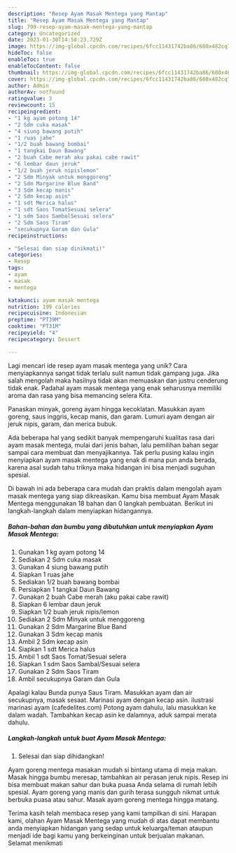 ```yaml
---
description: "Resep Ayam Masak Mentega yang Mantap"
title: "Resep Ayam Masak Mentega yang Mantap"
slug: 799-resep-ayam-masak-mentega-yang-mantap
category: Uncategorized
date: 2023-01-30T14:58:23.729Z
image: https://img-global.cpcdn.com/recipes/6fcc11431742ba86/680x482cq70/ayam-masak-mentega-foto-resep-utama.jpg
hideToc: false
enableToc: true
enableTocContent: false
thumbnail: https://img-global.cpcdn.com/recipes/6fcc11431742ba86/680x482cq70/ayam-masak-mentega-foto-resep-utama.jpg
cover: https://img-global.cpcdn.com/recipes/6fcc11431742ba86/680x482cq70/ayam-masak-mentega-foto-resep-utama.jpg
author: Admin
authorAv: notfound
ratingvalue: 3
reviewcount: 15
recipeingredient:
- "1 kg ayam potong 14"
- "2 Sdm cuka masak"
- "4 siung bawang putih"
- "1 ruas jahe"
- "1/2 buah bawang bombai"
- "1 tangkai Daun Bawang"
- "2 buah Cabe merah aku pakai cabe rawit"
- "6 lembar daun jeruk"
- "1/2 buah jeruk nipislemon"
- "2 Sdm Minyak untuk menggoreng"
- "2 Sdm Margarine Blue Band"
- "3 Sdm kecap manis"
- "2 Sdm kecap asin"
- "1 sdt Merica halus"
- "1 sdt Saos TomatSesuai selera"
- "1 sdm Saos SambalSesuai selera"
- "2 Sdm Saos Tiram"
- "secukupnya Garam dan Gula"
recipeinstructions:

- "Selesai dan siap dinikmati!"
categories:
- Resep
tags:
- ayam
- masak
- mentega

katakunci: ayam masak mentega 
nutrition: 199 calories
recipecuisine: Indonesian
preptime: "PT39M"
cooktime: "PT31M"
recipeyield: "4"
recipecategory: Dessert

---
```





Lagi mencari ide resep ayam masak mentega yang unik? Cara menyiapkannya sangat tidak terlalu sulit namun tidak gampang juga. Jika salah mengolah maka hasilnya tidak akan memuaskan dan justru cenderung tidak enak. Padahal ayam masak mentega yang enak seharusnya memiliki aroma dan rasa yang bisa memancing selera Kita.





Panaskan minyak, goreng ayam hingga kecoklatan. Masukkan ayam goreng, saus inggris, kecap manis, dan garam. Lumuri ayam dengan air jeruk nipis, garam, dan merica bubuk.

Ada beberapa hal yang sedikit banyak mempengaruhi kualitas rasa dari ayam masak mentega, mulai dari jenis bahan, lalu pemilihan bahan segar sampai cara membuat dan menyajikannya. Tak perlu pusing kalau ingin menyiapkan ayam masak mentega yang enak di mana pun anda berada, karena asal sudah tahu triknya maka hidangan ini bisa menjadi suguhan spesial.






Di bawah ini ada beberapa cara mudah dan praktis dalam mengolah ayam masak mentega yang siap dikreasikan. Kamu bisa membuat Ayam Masak Mentega menggunakan 18 bahan dan 0 langkah pembuatan. Berikut ini langkah-langkah dalam menyiapkan hidangannya.

<!--inarticleads1-->

##### Bahan-bahan dan bumbu yang dibutuhkan untuk menyiapkan Ayam Masak Mentega:

1. Gunakan 1 kg ayam potong 14
1. Sediakan 2 Sdm cuka masak
1. Gunakan 4 siung bawang putih
1. Siapkan 1 ruas jahe
1. Sediakan 1/2 buah bawang bombai
1. Persiapkan 1 tangkai Daun Bawang
1. Gunakan 2 buah Cabe merah (aku pakai cabe rawit)
1. Siapkan 6 lembar daun jeruk
1. Siapkan 1/2 buah jeruk nipis/lemon
1. Sediakan 2 Sdm Minyak untuk menggoreng
1. Gunakan 2 Sdm Margarine Blue Band
1. Gunakan 3 Sdm kecap manis
1. Ambil 2 Sdm kecap asin
1. Siapkan 1 sdt Merica halus
1. Ambil 1 sdt Saos Tomat/Sesuai selera
1. Siapkan 1 sdm Saos Sambal/Sesuai selera
1. Gunakan 2 Sdm Saos Tiram
1. Ambil secukupnya Garam dan Gula


Apalagi kalau Bunda punya Saus Tiram. Masukkan ayam dan air secukupnya, masak sesaat. Marinasi ayam dengan kecap asin. ilustrasi marinasi ayam (cafedelites.com) Potong ayam dahulu, lalu masukkan ke dalam wadah. Tambahkan kecap asin ke dalamnya, aduk sampai merata dahulu. 

<!--inarticleads2-->

##### Langkah-langkah untuk buat Ayam Masak Mentega:


1. Selesai dan siap dihidangkan!

Ayam goreng mentega masakan mudah si bintang utama di meja makan. Masak hingga bumbu meresap, tambahkan air perasan jeruk nipis. Resep ini bisa membuat makan sahur dan buka puasa Anda selama di rumah lebih spesial. Ayam goreng yang manis dan gurih terasa sungguh nikmat untuk berbuka puasa atau sahur. Masak ayam goreng mentega hingga matang. 

Terima kasih telah membaca resep yang kami tampilkan di sini. Harapan kami, olahan Ayam Masak Mentega yang mudah di atas dapat membantu anda menyiapkan hidangan yang sedap untuk keluarga/teman ataupun menjadi ide bagi kamu yang berkeinginan untuk berjualan makanan. Selamat menikmati
